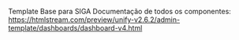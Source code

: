 Template Base para SIGA
Documentação de todos os componentes:
https://htmlstream.com/preview/unify-v2.6.2/admin-template/dashboards/dashboard-v4.html
